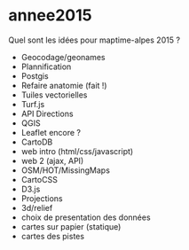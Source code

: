 # annee2015

Quel sont les idées pour maptime-alpes 2015 ?

- Geocodage/geonames
- Plannification
- Postgis
- Refaire anatomie (fait !)
- Tuiles vectorielles
- Turf.js
- API Directions
- QGIS
- Leaflet encore ?
- CartoDB
- web intro (html/css/javascript)
- web 2 (ajax, API)
- OSM/HOT/MissingMaps
- CartoCSS
- D3.js
- Projections
- 3d/relief
- choix de presentation des données
- cartes sur papier (statique)
- cartes des pistes
